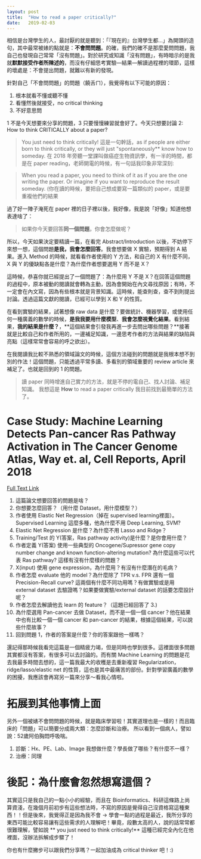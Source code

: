 ```yaml
---
layout: post
title:  "How to read a paper critically?"
date:   2019-02-03
---
```


相信是台灣學生的人，最討厭的就是聽到：「『現在的』台灣學生都...」為開頭的造句，其中最常被婊的點就是：**不會問問題**。的確，我們的確不是那麼愛問問題，我自己也發現自己常常「沒有問題」。對於研究或知識「沒有問題」，有時暗示的是我就**默默接受作者所陳述的**，而沒有仔細思考實驗—結果—解讀過程裡的環節，這樣的壞處是：不會提出問題，就難以有新的發現。

針對自己「不會問問題」的問題（饒舌ㄇ），我覺得有以下可能的原因：

1. 根本就看不懂或聽不懂
2. 看懂然後就接受，no critical thinking
3. 不好意思問

1 不是今天想要來分享的問題，3 只要慢慢練習就會好了。今天只想要討論 2: How to think CRITICALLY about a paper?

> You just need to think critically!
這是一句幹話，as if people are either born to think critically, or they will just "spontaneously** know how to someday. 在 2018 年旁聽一堂課叫做癌症生物資訊學，有一半的時間，都是在 paper reading，老師開電的時候，有一句話我印象非常深刻:

> When you read a paper, you need to think of it as if you are the one writing the paper. Or imagine if you want to reproduce the result someday. (你在讀的時候，要把自己想成要寫一篇類似的 paper，或是要重複他們的結果

過了好一陣子淹死在 paper 裡的日子裡以後，我好像，我是說「好像」知道他想表達啥了：

> 如果你今天要回答**同一個問題**，你會怎麼做呢？

所以，今天如果決定要精讀一篇，在看完 Abstract/Introduction 以後，不妨停下來想一想，這個問題**是我，我會怎麼回答**。我會想要做 X 實驗，預期得到 A 結果。進入 Method 的時候，就看看作者使用的 Y 方法，和自己的 X 有什麼不同，X 與 Y 的優缺點各是什麼？為什麼作者想要選用 Y 而不是 X？

這時候，恭喜你就已經提出了一個問題了：為什麼用 Y 不是 X？在回答這個問題的過程中，原本被動的閱讀就會轉為主動，因為會開始在內文尋找原因；有時，不一定會在內文寫，因為有些根本就是背景知識。這時候，能查則查，查不到則提出討論。透過這篇文獻的閱讀，已經可以學到 X 和 Y 的性質。

在看到實驗的結果，試著想像 raw data 是什麼？要做統計、機器學習，或使用任何一種廣義的數學的時候，**是我我要用什麼模型**、**我會怎麼視覺化結果**。看到結果，**我的結果是什麼？**，**這個結果會引發我再進一步去問出哪些問題？**接著就是比較自己和作者所用的，一邊補足知識，一邊思考作者的方法與結果的缺陷與亮點（這樣常常會容易的呼之欲出）。

在我閱讀我比較不熟悉的領域論文的時候，這個方法碰到的問題就是我根本想不到別的作法！這個問題，只能透過平常多讀、多看別的領域重要的 review article 來補足了。也就是回到的 1 的問題。

> 讀 paper 同時增進自己實力的方法，就是不停的電自己、找人討論、補足知識。
我想這是 **How** to read a paper critically 我目前找到最簡單的方法了。

# Case Study: Machine Learning Detects Pan-cancer Ras Pathway Activation in The Cancer Genome Atlas, Way et. al, Cell Reports, April 2018
[Full Text Link](https://www.cell.com/cell-reports/fulltext/S2211-1247(18)30389-9?_returnURL=https%3A%2F%2Flinkinghub.elsevier.com%2Fretrieve%2Fpii%2FS2211124718303899%3Fshowall%3Dtrue)

1. 這篇論文想要回答的問題是啥？
2. 你想要怎麼回答？（用什麼 Dataset，用什麼模型？）
3. 作者使用 Elastic Net Regression（掉在 supervised learning裡面）。Supervised Learning 這麼多種，他為什麼不用 Deep Learning, SVM?
4. Elastic Net Regression 是什麼？為什麼不用 Lasso and Ridge？
5. Training/Test 的 Y(答案，Ras pathway activity)是什麼？是你會用什麼？
6. 作者定義 Y(答案) 使用一些典型的 Oncogene/Supressor gene copy number change and known function-altering mutation? 為什麼這些可以代表 Ras pathway? 這樣有沒有什麼樣的問題？
7. X(input) 使用 gene expression，為什麼用？有沒有什麼潛在的毛病？
8. 作者怎麼 evaluate 他的 model？為什麼除了 TPR v.s. FPR 還有一個 Precision-Recall curve? 這兩個有什麼不同功用嗎？有做實驗或是用 external dataset 去驗證嗎？如果要做實驗/external dataset 的話要怎麼設計呢？
9. 作者怎麼去解讀他去 learn 的 feature？（這題已經回答了 3.)
10. 為什麼選用 Pan-cancer 去做 Dataset，而不是一個一個 cancer？他在結果中也有比較一個一個 cancer 和 pan-cancer 的結果，根據這個結果，可以說些什麼故事？
11. 回到問題 1，作者的答案是什麼？你的答案跟他一樣嗎？

還記得那時候我看完這篇是一個精疲力竭，但是同時也學到很多。這裡面很多問題其實都沒有答案，有很多可以去討論的。而有關 Machine Learning 的問題是花去我最多時間去想的，這一篇我最大的收穫是去重新複習 Regularization，ridge/lasso/elastic net 的性質，這也是其中最痛苦的部份。針對學習廣義的數學的困擾，我應該會再寫另一篇來分享～看我心情啦。

# 拓展到其他事情上面

另外一個被婊不會問問題的時候，就是臨床學習啦！其實道理也是一樣的！而且臨床的「問題」可以簡要分成兩大類：怎麼診斷和治療。
所以看到一個病人，譬如說：52歲阿伯胸悶呼吸喘。
1. 診斷：Hx、PE、Lab、Image 我想做什麼？學長做了哪些？有什麼不一樣？
2. 治療：同理

# 後記：為什麼會忽然想寫這個？
其實這只是我自己的一點小小的經驗，而且在 Bioinformatics、科研這條路上尚算資淺，在幾個月前初步有這些想法時，不寫的原因是覺得自己沒資格寫這種東西！！但是後來，我覺得正是因為我不會 → 學會一點的過程是最近，我所分享的東西可能比較容易讓有這些需求的人理解吧！畢竟，段數太高的人，說的話常常都很難理解，譬如說 ** you just need to think critically!** 這種已經完全內化在他裡面，沒辦法拆解成步驟了！

你也有什麼撇步可以跟我們分享嗎？一起加油成為 critical thinker 吧！:)







